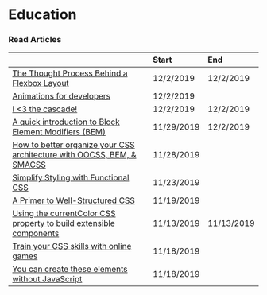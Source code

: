 # Education

### Read Articles

|  | Start | End |
| :--- | :--- | :--- |
| [The Thought Process Behind a Flexbox Layout](https://css-tricks.com/the-thought-process-behind-a-flexbox-layout/) | 12/2/2019 | 12/2/2019 |
| [Animations for developers](https://dev.to/iamschulz/animation-for-developers-c4b) | 12/2/2019 |  |
| [I &lt;3 the cascade!](https://gomakethings.com/i-3-the-cascade) | 12/2/2019 | 12/2/2019 |
| [A quick introduction to Block Element Modifiers \(BEM\)](https://medium.com/free-code-camp/a-quick-introduction-to-block-element-modifiers-bem-9df46d29b64c) | 11/29/2019 | 12/2/2019 |
| [How to better organize your CSS architecture with OOCSS, BEM, & SMACSS](https://medium.com/free-code-camp/how-to-better-organize-your-css-architecture-with-oocss-bem-smacss-65e8a5c207c0) | 11/28/2019 |  |
| [Simplify Styling with Functional CSS](https://blog.prototypr.io/simplify-styling-with-functional-css-7b3e4edc2243) | 11/23/2019 |  |
| [A Primer to Well-Structured CSS](https://journal.highlandsolutions.com/a-primer-to-well-structured-css-96ce61b184f6) | 11/19/2019 |  |
| [Using the currentColor CSS property to build extensible components](https://gomakethings.com/using-the-currentcolor-css-property-to-build-extensible-components/) | 11/13/2019 | 11/13/2019 |
| [Train your CSS skills with online games ](https://dev.to/paco_ita/train-your-css-skills-with-online-games-4ah3) | 11/18/2019 |  |
| [You can create these elements without JavaScript](https://dev.to/adrianbdesigns/you-can-create-these-elements-without-javascript-525a) | 11/18/2019 |  |

